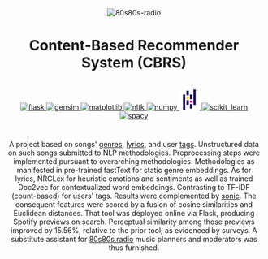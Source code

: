 <div align="center">
  <img src="https://upload.wikimedia.org/wikipedia/commons/thumb/a/ad/80s80s_Logo_2015.svg/1200px-80s80s_Logo_2015.svg.png" alt="80s80s-radio" style="width:250px;height:auto;">
  <h1>Content-Based Recommender System (CBRS)</h1>
</div>
<br>
<div align="center">
  <a href="https://flask.palletsprojects.com/en/3.0.x/" target="_blank" rel="noreferrer"> 
    <img src="https://www.vectorlogo.zone/logos/pocoo_flask/pocoo_flask-icon.svg" alt="flask" width="40" height="40"/> 
  </a>
  <a href="https://radimrehurek.com/gensim/" target="_blank" rel="noreferrer"> 
    <img src="https://media.slid.es/uploads/465821/images/5836629/pasted-from-clipboard.png" alt="gensim" width="40" height="40"/> 
  </a>
  <a href="https://matplotlib.org" target="_blank" rel="noreferrer"> 
    <img src="https://raw.githubusercontent.com/valohai/ml-logos/d8dfb916e50a93a41f3b1ed2ca7bd3dbc77030a2/matplotlib.svg" alt="matplotlib" width="40" height="40"/> 
  </a>
  <a href="https://www.nltk.org" target="_blank" rel="noreferrer"> 
    <img src="https://miro.medium.com/v2/resize:fit:592/1*YM2HXc7f4v02pZBEO8h-qw.png" alt="nltk" width="40" height="40"/> 
  </a>
  <a href="https://numpy.org" target="_blank" rel="noreferrer"> 
    <img src="https://www.vectorlogo.zone/logos/numpy/numpy-icon.svg" alt="numpy" width="40" height="40"/> 
  </a>
  <a href="https://pandas.pydata.org/" target="_blank" rel="noreferrer"> 
    <img src="https://raw.githubusercontent.com/devicons/devicon/2ae2a900d2f041da66e950e4d48052658d850630/icons/pandas/pandas-original.svg" alt="pandas" width="40" height="40"/> 
  </a>
  <a href="https://scikit-learn.org/" target="_blank" rel="noreferrer"> 
    <img src="https://upload.wikimedia.org/wikipedia/commons/0/05/Scikit_learn_logo_small.svg" alt="scikit_learn" width="40" height="40"/>
  </a>
  <a href="https://spacy.io/" target="_blank" rel="noreferrer"> 
    <img src="https://upload.wikimedia.org/wikipedia/commons/thumb/8/88/SpaCy_logo.svg/1280px-SpaCy_logo.svg.png" alt="spacy" height="20"/> 
  </a>
  <h1></h1>
  A project based on songs' <a href="https://open.spotify.com/intl-de">genres</a>, <a href="https://genius.com">lyrics</a>, and user <a href="https://www.last.fm/de/home">tags</a>. Unstructured data on such songs submitted to NLP methodologies. Preprocessing steps were implemented pursuant to overarching methodologies. Methodologies as manifested in pre-trained fastText for static genre embeddings. As for lyrics, NRCLex for heuristic emotions and sentiments as well as trained Doc2vec for contextualized word embeddings. Contrasting to TF-IDF (count-based) for users' tags. Results were complemented by <a href="https://open.spotify.com/intl-de">sonic</a>. The consequent features were scored by a fusion of cosine similarities and Euclidean distances. That tool was deployed online via Flask, producing Spotify previews on search. Perceptual similarity among those previews improved by 15.56%, relative to the prior tool, as evidenced by surveys. A substitute assistant for <a href="https://www.80s80s.de">80s80s radio</a> music planners and moderators was thus furnished.
